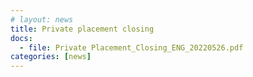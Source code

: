 ```yaml
---
# layout: news
title: Private placement closing
docs:
  - file: Private Placement_Closing_ENG_20220526.pdf
categories: [news]
---
```

